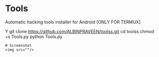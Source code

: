 # Tools

Automatic hacking tools installer for Android [ONLY FOR TERMUX]


Y
git clone https://github.com/ALBINPRAVEEN/toolss.git
cd toolss
chmod +x Tools.py
python Tools.py
```
# Screenshot
<img src=""/>
